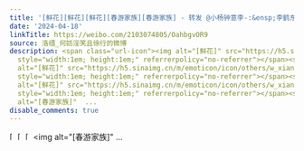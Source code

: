 ```yaml
---
title: '[鲜花][鲜花][鲜花][春游家族][春游家族] - 转发 @小杨钟意李-:&ensp;李鹤东小李总第一集cut 小杨钟意李-的微博视频'
date: '2024-04-18'
linkTitle: https://weibo.com/2103074805/OahbgvOR9
source: 洛缙_何妨淫笑且徐行的微博
description: <span class="url-icon"><img alt="[鲜花]" src="https://h5.sinaimg.cn/m/emoticon/icon/others/w_xianhua-f902c37199.png"
  style="width:1em; height:1em;" referrerpolicy="no-referrer"></span><span class="url-icon"><img
  alt="[鲜花]" src="https://h5.sinaimg.cn/m/emoticon/icon/others/w_xianhua-f902c37199.png"
  style="width:1em; height:1em;" referrerpolicy="no-referrer"></span><span class="url-icon"><img
  alt="[鲜花]" src="https://h5.sinaimg.cn/m/emoticon/icon/others/w_xianhua-f902c37199.png"
  style="width:1em; height:1em;" referrerpolicy="no-referrer"></span><span class="url-icon"><img
  alt="[春游家族]"  ...
disable_comments: true
---
```

<span class="url-icon"><img alt="[鲜花]" src="https://h5.sinaimg.cn/m/emoticon/icon/others/w_xianhua-f902c37199.png" style="width:1em; height:1em;" referrerpolicy="no-referrer"></span><span class="url-icon"><img alt="[鲜花]" src="https://h5.sinaimg.cn/m/emoticon/icon/others/w_xianhua-f902c37199.png" style="width:1em; height:1em;" referrerpolicy="no-referrer"></span><span class="url-icon"><img alt="[鲜花]" src="https://h5.sinaimg.cn/m/emoticon/icon/others/w_xianhua-f902c37199.png" style="width:1em; height:1em;" referrerpolicy="no-referrer"></span><span class="url-icon"><img alt="[春游家族]"  ...